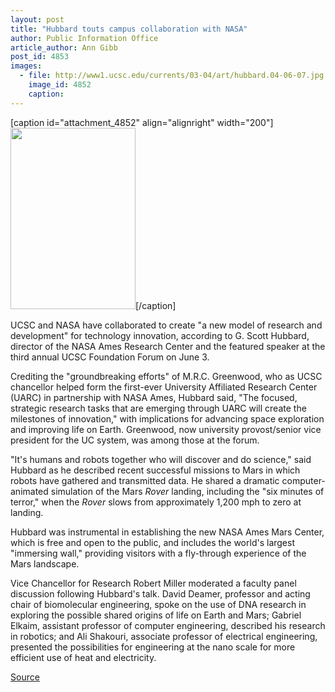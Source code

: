 ```yaml
---
layout: post
title: "Hubbard touts campus collaboration with NASA"
author: Public Information Office
article_author: Ann Gibb
post_id: 4853
images:
  - file: http://www1.ucsc.edu/currents/03-04/art/hubbard.04-06-07.jpg
    image_id: 4852
    caption: 
---
```


[caption id="attachment_4852" align="alignright" width="200"]<a href="http://dev-ucsc-news.pantheonsite.io/wp-content/uploads/2004/06/hubbard.04-06-07.jpg"><img class="size-full wp-image-4852" src="http://dev-ucsc-news.pantheonsite.io/wp-content/uploads/2004/06/hubbard.04-06-07.jpg" alt="" width="200" height="290" /></a>[/caption]
<p>
  UCSC and NASA have collaborated to create "a new model of research and development" for technology innovation, according to G. Scott Hubbard, director of the NASA Ames Research Center and the featured speaker at the third annual UCSC Foundation Forum on June 3.
</p>
<p>
  Crediting the "groundbreaking efforts" of M.R.C. Greenwood, who as UCSC chancellor helped form the first-ever University Affiliated Research Center (UARC) in partnership with NASA Ames, Hubbard said, "The focused, strategic research tasks that are emerging through UARC will create the milestones of innovation," with implications for advancing space exploration and improving life on Earth. Greenwood, now university provost/senior vice president for the UC system, was among those at the forum.
</p>
<p>
  "It's humans and robots together who will discover and do science," said Hubbard as he described recent successful missions to Mars in which robots have gathered and transmitted data. He shared a dramatic computer-animated simulation of the Mars <i>Rover</i> landing, including the "six minutes of terror," when the <i>Rover</i> slows from approximately 1,200 mph to zero at landing.
</p>
<p>
  Hubbard was instrumental in establishing the new NASA Ames Mars Center, which is free and open to the public, and includes the world's largest "immersing wall," providing visitors with a fly-through experience of the Mars landscape.<br>
</p>
<p>
  Vice Chancellor for Research Robert Miller moderated a faculty panel discussion following Hubbard's talk. David Deamer, professor and acting chair of biomolecular engineering, spoke on the use of DNA research in exploring the possible shared origins of life on Earth and Mars; Gabriel Elkaim, assistant professor of computer engineering, described his research in robotics; and Ali Shakouri, associate professor of electrical engineering, presented the possibilities for engineering at the nano scale for more efficient use of heat and electricity.
</p>
<p><a href="http://www1.ucsc.edu/currents/03-04/06-07/hubbard.html" title="Permalink to hubbard">Source</a></p>
